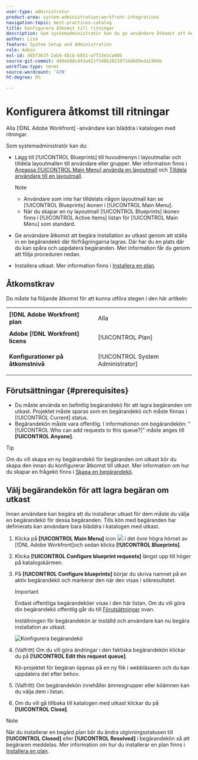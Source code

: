 ```yaml
---
user-type: administrator
product-area: system-administration;workfront-integrations
navigation-topic: best-practices-catalog
title: Konfigurera åtkomst till ritningar
description: Som systemadministratör kan du ge användare åtkomst att begära installation av utkast genom att ställa in en begärandekö där förfrågningarna lagras. Där har du en plats där du kan spåra och uppdatera begäranden.
author: Lisa
feature: System Setup and Administration
role: Admin
exl-id: d85f363f-2ab4-45cb-b851-a7f33e1ca905
source-git-commit: d46eb98c443a421f340b1021972ddb89eda1966b
workflow-type: tm+mt
source-wordcount: '470'
ht-degree: 0%

---
```


# Konfigurera åtkomst till ritningar

Alla [!DNL Adobe Workfront] -användare kan bläddra i katalogen med ritningar.

Som systemadministratör kan du:

* Lägg till [!UICONTROL Blueprints] till huvudmenyn i layoutmallar och tilldela layoutmallen till användare eller grupper. Mer information finns i [Anpassa [!UICONTROL Main Menu] använda en layoutmall](/help/quicksilver/administration-and-setup/customize-workfront/use-layout-templates/customize-main-menu.md) och [Tilldela användare till en layoutmall](/help/quicksilver/administration-and-setup/customize-workfront/use-layout-templates/assign-users-to-layout-template.md).

   >[!NOTE]
   >
   >* Användare som inte har tilldelats någon layoutmall kan se [!UICONTROL Blueprints] ikonen i [!UICONTROL Main Menu].
   >* När du skapar en ny layoutmall [!UICONTROL Blueprints] ikonen finns i [!UICONTROL Active Items] listan för [!UICONTROL Main Menu] som standard.



* Ge användare åtkomst att begära installation av utkast genom att ställa in en begärandekö där förfrågningarna lagras. Där har du en plats där du kan spåra och uppdatera begäranden. Mer information får du genom att följa proceduren nedan.
* Installera utkast. Mer information finns i [Installera en plan](../../administration-and-setup/blueprints/blueprints-install.md).

## Åtkomstkrav

Du måste ha följande åtkomst för att kunna utföra stegen i den här artikeln:

<table style="table-layout:auto"> 
 <col> 
 <col> 
 <tbody> 
  <tr> 
   <td role="rowheader"><strong>[!DNL Adobe Workfront] plan</strong></td> 
   <td> <p> Alla</p> </td> 
  </tr> 
  <tr> 
   <td role="rowheader"><strong>Adobe [!DNL Workfront] licens</strong></td> 
   <td>[!UICONTROL Plan]</td> 
  </tr> 
  <tr> 
   <td role="rowheader"><strong>Konfigurationer på åtkomstnivå</strong></td> 
   <td> <p>[!UICONTROL System Administrator]</p> </td> 
  </tr> 
 </tbody> 
</table>

## Förutsättningar {#prerequisites}

* Du måste använda en befintlig begärandekö för att lagra begäranden om utkast. Projektet måste sparas som en begärandekö och måste finnas i [!UICONTROL Current] status.
* Begärandekön måste vara offentlig. I informationen om begärandekön: &quot;[!UICONTROL Who can add requests to this queue?]&quot; måste anges till **[!UICONTROL Anyone]**.

>[!TIP]
>
>Om du vill skapa en ny begärandekö för begäranden om utkast bör du skapa den innan du konfigurerar åtkomst till utkast. Mer information om hur du skapar en frågekö finns i [Skapa en begärandekö](../../manage-work/requests/create-and-manage-request-queues/create-request-queue.md).

## Välj begärandekön för att lagra begäran om utkast

Innan användare kan begära att du installerar utkast för dem måste du välja en begärandekö för dessa begäranden. Tills kön med begäranden har definierats kan användare bara bläddra i katalogen med utkast.

1. Klicka på **[!UICONTROL Main Menu]** icon ![](assets/main-menu-icon.png) i det övre högra hörnet av [!DNL Adobe Workfront]och sedan klicka **[!UICONTROL Blueprints]**.
1. Klicka **[!UICONTROL Configure blueprint requests]** längst upp till höger på katalogskärmen.

   <!--
   <li value="3" data-mc-conditions="QuicksilverOrClassic.Draft mode"> <p>In the <strong>Configure blueprints</strong> dialog, ensure that the <strong>Configure request queues</strong> tab is selected.</p> </li>
   -->

1. På **[!UICONTROL Configure blueprints]** börjar du skriva namnet på en aktiv begärandekö och markerar den när den visas i sökresultatet.

   >[!IMPORTANT]
   >
   >Endast offentliga begärandeköer visas i den här listan. Om du vill göra din begärandekö offentlig går du till [Förutsättningar](#prerequisites) ovan.

   Inställningen för begärandekön är inställd och användare kan nu begära installation av utkast.

   ![Konfigurera begärandekö](assets/Blueprints_access_setup_request_queue.png)

1. (Valfritt) Om du vill göra ändringar i den faktiska begärandekön klickar du på **[!UICONTROL Edit this request queue]**.

   Kö-projektet för begäran öppnas på en ny flik i webbläsaren och du kan uppdatera det efter behov.

1. (Valfritt) Om begärandekön innehåller ämnesgrupper eller köämnen kan du välja dem i listan.
1. Om du vill gå tillbaka till katalogen med utkast klickar du på **[!UICONTROL Close]**.

>[!NOTE]
>
>När du installerar en begärd plan bör du ändra utgivningsstatusen till **[!UICONTROL Closed]** eller **[!UICONTROL Resolved]** i begärandekön så att begäraren meddelas. Mer information om hur du installerar en plan finns i [Installera en plan](../../administration-and-setup/blueprints/blueprints-install.md).
